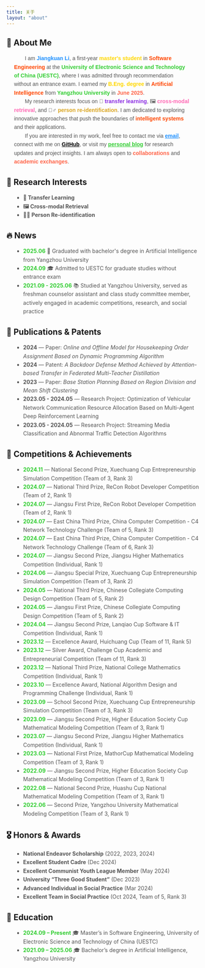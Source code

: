 ```yaml
---
title: 关于
layout: "about"
---
```


## 👋 About Me

<section style="font-family: 'Arial', sans-serif; color: #333; padding-left: 20px; padding-right: 20px; margin: 0;">


  <p style="font-size: 1em; line-height: 1.6; max-width: 800px; margin: 0 auto; color: #555;">
    &emsp;&emsp;I am <strong style="color:#1E90FF;">Jiangkuan Li</strong>, a first-year <strong style="color:#FFD700;">master's student</strong> in 
    <strong style="color:#FF4500;">Software Engineering</strong> at the 
    <strong style="color:#32CD32;">University of Electronic Science and Technology of China (UESTC)</strong>, 
    where I was admitted through recommendation without an entrance exam. 
    I earned my <strong style="color:#FFD700;">B.Eng. degree</strong> in 
    <strong style="color:#FF4500;">Artificial Intelligence</strong> from 
    <strong style="color:#32CD32;">Yangzhou University</strong> in 
    <strong style="color:#FF6347;">June 2025</strong>. 
  </p>

  <p style="font-size: 1em; line-height: 1.6; max-width: 800px; margin: 0 auto; color: #555;">
    &emsp;&emsp;My research interests focus on 🔄 
    <strong style="color:#8A2BE2;">transfer learning</strong>, 🖼️ 
    <strong style="color:#FF69B4;">cross-modal retrieval</strong>, and 🕵️‍♂️ 
    <strong style="color:#DAA520;">person re-identification</strong>. 
    I am dedicated to exploring innovative approaches that push the boundaries of 
    <strong style="color:#FF4500;">intelligent systems</strong> and their applications.  
  </p>

  <p style="font-size: 1em; line-height: 1.6; max-width: 800px; margin: 0 auto; color: #555;">
    &emsp;&emsp;If you are interested in my work, feel free to contact me via 
    <a href="mailto:jiangkuanli@163.com" style="color:#1E90FF; font-weight:bold;">email</a>, 
    connect with me on <a href="https://github.com/Re-ljk" style="color:#000; font-weight:bold;">GitHub</a>, 
    or visit my <a href="https://www.leejk-magic.top/" style="color:#32CD32; font-weight:bold;">personal blog</a> 
    for research updates and project insights. 
    I am always open to <strong style="color:#FF6347;">collaborations</strong> and 
    <strong style="color:#FF6347;">academic exchanges</strong>.  
  </p>

</section>



## 🧠 Research Interests
<div style="padding-left: 20px;">
    <ul style="font-size: 1em; line-height: 1.6; color: #555;">
        <li><strong>🔄 Transfer Learning</strong></li>
        <li><strong>🖼️ Cross-modal Retrieval</strong></li>
        <li><strong>🕵️‍♂️ Person Re-identification</strong></li>
    </ul>
</div>

## 🔥 News
<div style="padding-left: 20px;">
    <ul style="font-size: 1em; line-height: 1.6; color: #555;">
        <li><strong style="color: #32CD32;">2025.06</strong> 🌟 Graduated with bachelor's degree in Artificial Intelligence from Yangzhou University</li>
        <li><strong style="color: #32CD32;">2024.09</strong> 🎓 Admitted to UESTC for graduate studies without entrance exam</li>
        <li><strong style="color: #32CD32;">2021.09 - 2025.06</strong> 📚 Studied at Yangzhou University, served as freshman counselor assistant and class study committee member, actively engaged in academic competitions, research, and social practice</li>
    </ul>
</div>

## 📝 Publications & Patents
<div style="padding-left: 20px;">
    <ul style="font-size: 1em; line-height: 1.6; color: #555;">
        <li><strong>2024</strong> — Paper: <em>Online and Offline Model for Housekeeping Order Assignment Based on Dynamic Programming Algorithm</em></li>
        <li><strong>2024</strong> — Patent: <em>A Backdoor Defense Method Achieved by Attention-based Transfer in Federated Multi-Teacher Distillation</em></li>
        <li><strong>2023</strong> — Paper: <em>Base Station Planning Based on Region Division and Mean Shift Clustering</em></li>
        <li><strong>2023.05 - 2024.05</strong> — Research Project: Optimization of Vehicular Network Communication Resource Allocation Based on Multi-Agent Deep Reinforcement Learning</li>
        <li><strong>2023.05 - 2024.05</strong> — Research Project: Streaming Media Classification and Abnormal Traffic Detection Algorithms</li>
    </ul>
</div>

## 🚀 Competitions & Achievements
<div style="padding-left: 20px;">
 <ul style="font-size: 1em; line-height: 1.6; color: #555;">
    <li><strong style="color: #32CD32;">2024.11</strong> — National Second Prize, Xuechuang Cup Entrepreneurship Simulation Competition (Team of 3, Rank 3)</li>
    <li><strong style="color: #32CD32;">2024.07</strong> — National Third Prize, ReCon Robot Developer Competition (Team of 2, Rank 1)</li>
    <li><strong style="color: #32CD32;">2024.07</strong> — Jiangsu First Prize, ReCon Robot Developer Competition (Team of 2, Rank 1)</li>
    <li><strong style="color: #32CD32;">2024.07</strong> — East China Third Prize, China Computer Competition - C4 Network Technology Challenge (Team of 5, Rank 3)</li>
    <li><strong style="color: #32CD32;">2024.07</strong> — East China Third Prize, China Computer Competition - C4 Network Technology Challenge (Team of 6, Rank 3)</li>
    <li><strong style="color: #32CD32;">2024.07</strong> — Jiangsu Second Prize, Jiangsu Higher Mathematics Competition (Individual, Rank 1)</li>
    <li><strong style="color: #32CD32;">2024.06</strong> — Jiangsu Special Prize, Xuechuang Cup Entrepreneurship Simulation Competition (Team of 3, Rank 2)</li>
    <li><strong style="color: #32CD32;">2024.05</strong> — National Third Prize, Chinese Collegiate Computing Design Competition (Team of 5, Rank 2)</li>
    <li><strong style="color: #32CD32;">2024.05</strong> — Jiangsu First Prize, Chinese Collegiate Computing Design Competition (Team of 5, Rank 2)</li>
    <li><strong style="color: #32CD32;">2024.04</strong> — Jiangsu Second Prize, Lanqiao Cup Software & IT Competition (Individual, Rank 1)</li>
    <li><strong style="color: #32CD32;">2023.12</strong> — Excellence Award, Huichuang Cup (Team of 11, Rank 5)</li>
    <li><strong style="color: #32CD32;">2023.12</strong> — Silver Award, Challenge Cup Academic and Entrepreneurial Competition (Team of 11, Rank 3)</li>
    <li><strong style="color: #32CD32;">2023.12</strong> — National Third Prize, National College Mathematics Competition (Individual, Rank 1)</li>
    <li><strong style="color: #32CD32;">2023.10</strong> — Excellence Award, National Algorithm Design and Programming Challenge (Individual, Rank 1)</li>
    <li><strong style="color: #32CD32;">2023.09</strong> — School Second Prize, Xuechuang Cup Entrepreneurship Simulation Competition (Team of 3, Rank 3)</li>
    <li><strong style="color: #32CD32;">2023.09</strong> — Jiangsu Second Prize, Higher Education Society Cup Mathematical Modeling Competition (Team of 3, Rank 1)</li>
    <li><strong style="color: #32CD32;">2023.07</strong> — Jiangsu Second Prize, Jiangsu Higher Mathematics Competition (Individual, Rank 1)</li>
    <li><strong style="color: #32CD32;">2023.03</strong> — National First Prize, MathorCup Mathematical Modeling Competition (Team of 3, Rank 1)</li>
    <li><strong style="color: #32CD32;">2022.09</strong> — Jiangsu Second Prize, Higher Education Society Cup Mathematical Modeling Competition (Team of 3, Rank 1)</li>
    <li><strong style="color: #32CD32;">2022.08</strong> — National Second Prize, Huashu Cup National Mathematical Modeling Competition (Team of 3, Rank 1)</li>
    <li><strong style="color: #32CD32;">2022.06</strong> — Second Prize, Yangzhou University Mathematical Modeling Competition (Team of 3, Rank 1)</li>
</ul>
</div>

## 🎖 Honors & Awards
<div style="padding-left: 20px;">
    <ul style="font-size: 1em; line-height: 1.6; color: #555;">
        <li><strong>National Endeavor Scholarship</strong> (2022, 2023, 2024)</li>
        <li><strong>Excellent Student Cadre</strong> (Dec 2024)</li>
        <li><strong>Excellent Communist Youth League Member</strong> (May 2024)</li>
        <li><strong>University “Three Good Student”</strong> (Dec 2023)</li>
        <li><strong>Advanced Individual in Social Practice</strong> (Mar 2024)</li>
        <li><strong>Excellent Team in Social Practice</strong> (Oct 2024, Team of 5, Rank 3)</li>
    </ul>
</div>

## 📖 Education
<div style="padding-left: 20px;">
    <ul style="font-size: 1em; line-height: 1.6; color: #555;">
        <li><strong style="color: #32CD32;">2024.09 – Present</strong> 🎓 Master’s in Software Engineering, University of Electronic Science and Technology of China (UESTC)</li>
        <li><strong style="color: #32CD32;">2021.09 – 2025.06</strong> 🎓 Bachelor’s degree in Artificial Intelligence, Yangzhou University</li>
    </ul>
</div>
